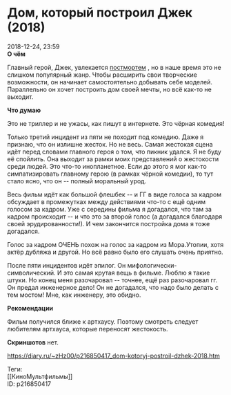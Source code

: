 Дом, который построил Джек (2018)
==================================

   
 2018-12-24, 23:59   
   **О чём**    
   
 Главный герой, Джек, увлекается  [постмортем](https://ru.wikipedia.org/wiki/%D0%9F%D0%BE%D1%81%D0%BC%D0%B5%D1%80%D1%82%D0%BD%D0%B0%D1%8F_%D1%84%D0%BE%D1%82%D0%BE%D0%B3%D1%80%D0%B0%D1%84%D0%B8%D1%8F)  , но в наше время это не слишком популярный жанр. Чтобы расширить свои творческие возможности, он начинает самостоятельно добывать себе моделей. Параллельно он хочет построить дом своей мечты, но всё как-то не выходит.   
   
  **Что думаю**    
   
 Это не триллер и не ужасы, как пишут в интернете. Это чёрная комедия!   
   
 Только третий инцидент из пяти не походит под комедию. Даже я признаю, что он излишне жесток. Но не весь. Самая жестокая сцена идёт перед словами главного героя о том, что пикник удался. Я не буду её спойлить. Она выходит за рамки моих представлений о жестокости среди людей. Это что-то инопланетное. Если до этого я мог как-то симпатизировать главному герою (в рамках чёрной комедии), то тут стало ясно, что он -- полный моральный урод.   
   
 Весь фильм идёт как большой флешбек -- и ГГ в виде голоса за кадром обсуждает в промежутках между действиями что-то с ещё одним голосом за кадром. Уже с середины фильма я догадался, что там за кадром происходит -- и что это за второй голос (а догадался благодаря своей эрудированности!). И чем закончится постройка дома я тоже догадался.   
   
 Голос за кадром ОЧЕНЬ похож на голос за кадром из Мора.Утопии, хотя актёр дубляжа и другой. Но всё равно было его слушать очень приятно.   
   
 После пяти инцидентов идёт эпилог. Он мифологически-символический. И это самая крутая вещь в фильме. Люблю я такие штуки. Но конец меня разочаровал -- точнее, ещё раз разочаровал гг. Он предал инженерное дело! Он не догадался, что надо было делать с тем мостом! Мне, как инженеру, это обидно.   
   
  **Рекомендации**    
   
 Фильм получился ближе к артхаусу. Поэтому смотреть следует любителям артхауса, которые переносят жестокость.   
   
  **Скриншотов**  нет.   
    
 <https://diary.ru/~zHz00/p216850417_dom-kotoryj-postroil-dzhek-2018.htm>   
   
 Теги:   
 [[КиноМультфильмы]]   
 ID: p216850417